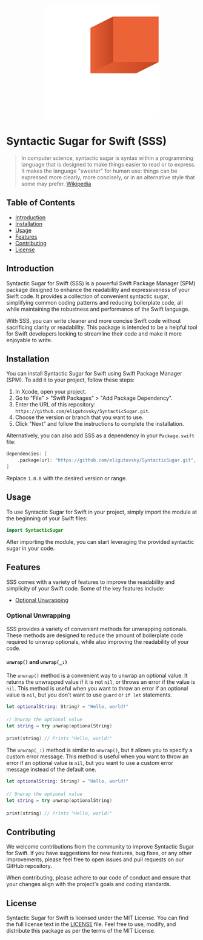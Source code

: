 <p align="center">
  </br><img width="300px" src=".github/logo.svg"></br>
</p>

# Syntactic Sugar for Swift (SSS)

> In computer science, syntactic sugar is syntax within a programming language that is designed to make things easier to read or to express. It makes the language "sweeter" for human use: things can be expressed more clearly, more concisely, or in an alternative style that some may prefer. [Wikipedia](https://en.wikipedia.org/wiki/Syntactic_sugar)


## Table of Contents

- [Introduction](#introduction)
- [Installation](#installation)
- [Usage](#usage)
- [Features](#features)
- [Contributing](#contributing)
- [License](#license)

## Introduction

Syntactic Sugar for Swift (SSS) is a powerful Swift Package Manager (SPM) package designed to enhance the readability and expressiveness of your Swift code. It provides a collection of convenient syntactic sugar, simplifying common coding patterns and reducing boilerplate code, all while maintaining the robustness and performance of the Swift language.

With SSS, you can write cleaner and more concise Swift code without sacrificing clarity or readability. This package is intended to be a helpful tool for Swift developers looking to streamline their code and make it more enjoyable to write.

## Installation

You can install Syntactic Sugar for Swift using Swift Package Manager (SPM). To add it to your project, follow these steps:

1. In Xcode, open your project.
2. Go to "File" > "Swift Packages" > "Add Package Dependency".
3. Enter the URL of this repository: `https://github.com/eligutovsky/SyntacticSugar.git`.
4. Choose the version or branch that you want to use.
5. Click "Next" and follow the instructions to complete the installation.

Alternatively, you can also add SSS as a dependency in your `Package.swift` file:

```swift
dependencies: [
    .package(url: "https://github.com/eligutovsky/SyntacticSugar.git", from: "1.0.0")
]
```

Replace `1.0.0` with the desired version or range.


## Usage

To use Syntactic Sugar for Swift in your project, simply import the module at the beginning of your Swift files:

```swift
import SyntacticSugar
```

After importing the module, you can start leveraging the provided syntactic sugar in your code.

## Features

SSS comes with a variety of features to improve the readability and simplicity of your Swift code. Some of the key features include:

- [Optional Unwrapping](#optional-unwrapping)

### Optional Unwrapping

SSS provides a variety of convenient methods for unwrapping optionals. These methods are designed to reduce the amount of boilerplate code required to unwrap optionals, while also improving the readability of your code.

#### `unwrap()` and `unwrap(_:)`

The `unwrap()` method is a convenient way to unwrap an optional value. It returns the unwrapped value if it is not `nil`, or throws an error if the value is `nil`. This method is useful when you want to throw an error if an optional value is `nil`, but you don't want to use `guard` or `if let` statements.

```swift
let optionalString: String? = "Hello, world!"

// Unwrap the optional value
let string = try unwrap(optionalString)

print(string) // Prints "Hello, world!"
```

The `unwrap(_:)` method is similar to `unwrap()`, but it allows you to specify a custom error message. This method is useful when you want to throw an error if an optional value is `nil`, but you want to use a custom error message instead of the default one.

```swift
let optionalString: String? = "Hello, world!"

// Unwrap the optional value
let string = try unwrap(optionalString)

print(string) // Prints "Hello, world!"
```

## Contributing

We welcome contributions from the community to improve Syntactic Sugar for Swift. If you have suggestions for new features, bug fixes, or any other improvements, please feel free to open issues and pull requests on our GitHub repository.

When contributing, please adhere to our code of conduct and ensure that your changes align with the project's goals and coding standards.

## License

Syntactic Sugar for Swift is licensed under the MIT License. You can find the full license text in the [LICENSE](https://github.com/eligutovsky/SyntacticSugar/blob/master/LICENSE) file. Feel free to use, modify, and distribute this package as per the terms of the MIT License.